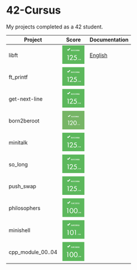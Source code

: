 # 42-Cursus
My projects completed as a 42 student.

Project|Score|Documentation
-|-|-
libft|<img src="https://github.com/aflr/aflr/blob/main/src/125.PNG" width="60">|[English](https://github.com/aflr/42-Cursus/blob/main/libft/README.md)
ft_printf|<img src="https://github.com/aflr/aflr/blob/main/src/125.PNG" width="60">|
get-next-line|<img src="https://github.com/aflr/aflr/blob/main/src/125.PNG" width="60">|
born2beroot| <img src="https://github.com/aflr/aflr/blob/main/src/120.png" width="60">|
minitalk|<img src="https://github.com/aflr/aflr/blob/main/src/125.PNG" width="60">|
so_long|<img src="https://github.com/aflr/aflr/blob/main/src/125.PNG" width="60">|
push_swap|<img src="https://github.com/aflr/aflr/blob/main/src/125.PNG" width="60">|
philosophers|<img src="https://github.com/aflr/aflr/blob/main/src/100.PNG" width="60">|
minishell|<img src="https://github.com/aflr/aflr/blob/main/src/101.PNG" width="60">|
cpp_module_00..04|<img src="https://github.com/aflr/aflr/blob/main/src/100.PNG" width="60">|
